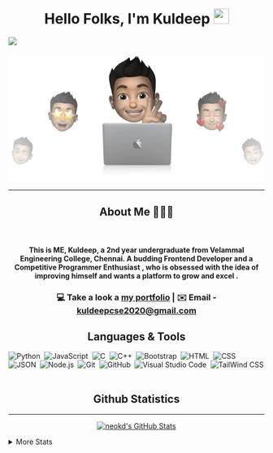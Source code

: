 <h1 align="center">Hello Folks, I'm Kuldeep <img src="https://raw.githubusercontent.com/MartinHeinz/MartinHeinz/master/wave.gif" height = "30px" width="30px"></h1>


<img src="https://readme-typing-svg.herokuapp.com?color=%23FFFFFF&size=30&center=true&width=1000&lines=Student+%F0%9F%91%A8%F0%9F%8F%BB%E2%80%8D%F0%9F%8E%93;Frontend+Developer+%F0%9F%91%A8%F0%9F%8F%BB%E2%80%8D%F0%9F%92%BB">


<p align="center"><img src="https://github.com/neokd/neokd/blob/main/bg.png"></p>

<hr>
<h2 align="center">About Me 👨🏻‍💻</h2>
<br/>
<h4 align="center">This is ME, Kuldeep, a 2nd year undergraduate from Velammal Engineering College, Chennai.
A budding Frontend Developer and a Competitive Programmer Enthusiast  ,
who is obsessed with the idea of improving himself and wants a platform to grow and excel  .</h4>

  <h3 align="center">💻 Take a look a  <a href="https://neokd.github.io/">my portfolio</a> | ✉️ Email - <a href="mailto:kuldeepcse2020@gmail.com">kuldeepcse2020@gmail.com</a></h3>

<h2 align="center">Languages & Tools </h2>


![Python](https://img.shields.io/badge/-Python-05122A?style=flat&logo=python)&nbsp;
![JavaScript](https://img.shields.io/badge/-JavaScript-05122A?style=flat&logo=javascript)&nbsp;
![C](https://img.shields.io/badge/-C-05122A?style=flat&logo=C&logoColor=A8B9CC)&nbsp;
![C++](https://img.shields.io/badge/-C++-05122A?style=flat&logo=C%2B%2B&logoColor=00599C)&nbsp;
![Bootstrap](https://img.shields.io/badge/-Bootstrap-05122A?style=flat&logo=bootstrap&logoColor=563D7C)&nbsp;
![HTML](https://img.shields.io/badge/-HTML-05122A?style=flat&logo=HTML5)&nbsp;
![CSS](https://img.shields.io/badge/-CSS-05122A?style=flat&logo=CSS3&logoColor=1572B6)&nbsp;
![JSON](https://img.shields.io/badge/-JSON-05122A?style=flat&logo=json&logoColor=000000)&nbsp;
![Node.js](https://img.shields.io/badge/-Node.js-05122A?style=flat&logo=node.js&logoColor=339933)&nbsp;
![Git](https://img.shields.io/badge/-Git-05122A?style=flat&logo=git)&nbsp;
![GitHub](https://img.shields.io/badge/-GitHub-05122A?style=flat&logo=github)&nbsp;
![Visual Studio Code](https://img.shields.io/badge/-Visual%20Studio%20Code-05122A?style=flat&logo=visual-studio-code&logoColor=007ACC)&nbsp;
![TailWind CSS](https://img.shields.io/badge/-TailwindCSS-05122A?style=flat&logo=tailwindCSS&logoColor=563D7C)&nbsp;

<h2 align="center">Github Statistics</h2>
<hr>


  <p align="center">
 <a  href="https://awesome-github-stats.azurewebsites.net/index.html??cardType=github&theme=dark"> 
     <img  width="47%" alt="neokd's GitHub Stats" src="https://awesome-github-stats.azurewebsites.net/user-stats/neokd?cardType=github&theme=dark" />  
</a>
  </p>

<details>
  <summary>More Stats</summary>
  
  <img align="left" width="47%"  src="https://github-readme-stats.vercel.app/api/top-langs/?username=neokd&hide=html&theme=dark&layout=compact&langs_count=8">

<img align="right" width="47%"  src="https://github-readme-streak-stats.herokuapp.com?user=neokd&theme=dark">

</details>





  


